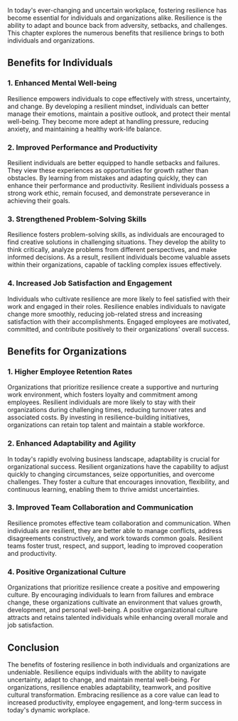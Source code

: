 
In today's ever-changing and uncertain workplace, fostering resilience has become essential for individuals and organizations alike. Resilience is the ability to adapt and bounce back from adversity, setbacks, and challenges. This chapter explores the numerous benefits that resilience brings to both individuals and organizations.

## Benefits for Individuals

### 1\. Enhanced Mental Well-being

Resilience empowers individuals to cope effectively with stress, uncertainty, and change. By developing a resilient mindset, individuals can better manage their emotions, maintain a positive outlook, and protect their mental well-being. They become more adept at handling pressure, reducing anxiety, and maintaining a healthy work-life balance.

### 2\. Improved Performance and Productivity

Resilient individuals are better equipped to handle setbacks and failures. They view these experiences as opportunities for growth rather than obstacles. By learning from mistakes and adapting quickly, they can enhance their performance and productivity. Resilient individuals possess a strong work ethic, remain focused, and demonstrate perseverance in achieving their goals.

### 3\. Strengthened Problem-Solving Skills

Resilience fosters problem-solving skills, as individuals are encouraged to find creative solutions in challenging situations. They develop the ability to think critically, analyze problems from different perspectives, and make informed decisions. As a result, resilient individuals become valuable assets within their organizations, capable of tackling complex issues effectively.

### 4\. Increased Job Satisfaction and Engagement

Individuals who cultivate resilience are more likely to feel satisfied with their work and engaged in their roles. Resilience enables individuals to navigate change more smoothly, reducing job-related stress and increasing satisfaction with their accomplishments. Engaged employees are motivated, committed, and contribute positively to their organizations' overall success.

## Benefits for Organizations

### 1\. Higher Employee Retention Rates

Organizations that prioritize resilience create a supportive and nurturing work environment, which fosters loyalty and commitment among employees. Resilient individuals are more likely to stay with their organizations during challenging times, reducing turnover rates and associated costs. By investing in resilience-building initiatives, organizations can retain top talent and maintain a stable workforce.

### 2\. Enhanced Adaptability and Agility

In today's rapidly evolving business landscape, adaptability is crucial for organizational success. Resilient organizations have the capability to adjust quickly to changing circumstances, seize opportunities, and overcome challenges. They foster a culture that encourages innovation, flexibility, and continuous learning, enabling them to thrive amidst uncertainties.

### 3\. Improved Team Collaboration and Communication

Resilience promotes effective team collaboration and communication. When individuals are resilient, they are better able to manage conflicts, address disagreements constructively, and work towards common goals. Resilient teams foster trust, respect, and support, leading to improved cooperation and productivity.

### 4\. Positive Organizational Culture

Organizations that prioritize resilience create a positive and empowering culture. By encouraging individuals to learn from failures and embrace change, these organizations cultivate an environment that values growth, development, and personal well-being. A positive organizational culture attracts and retains talented individuals while enhancing overall morale and job satisfaction.

## Conclusion

The benefits of fostering resilience in both individuals and organizations are undeniable. Resilience equips individuals with the ability to navigate uncertainty, adapt to change, and maintain mental well-being. For organizations, resilience enables adaptability, teamwork, and positive cultural transformation. Embracing resilience as a core value can lead to increased productivity, employee engagement, and long-term success in today's dynamic workplace.
